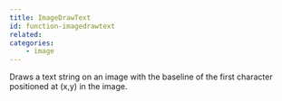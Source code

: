 ```yaml
---
title: ImageDrawText
id: function-imagedrawtext
related:
categories:
    - image
---
```


Draws a text string on an image with the baseline of the first character positioned at (x,y) in the image.
